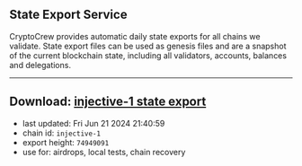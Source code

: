 ## State Export Service
CryptoCrew provides automatic daily state exports for all chains we validate. State export files can be used as genesis files and are a snapshot of the current blockchain state, including all validators, accounts, balances and delegations.

---
**Download: [injective-1 state export](https://dl-eu2.ccvalidators.com/SERVICE/injective/injective-1_export_74949091.json)**
---

- last updated: Fri Jun 21 2024 21:40:59
- chain id: `injective-1`
- export height: `74949091`
- use for: airdrops, local tests, chain recovery
